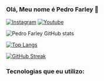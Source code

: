 ### Olá, Meu nome é Pedro Farley 👋

[![Instagram](https://img.shields.io/badge/Instagram-E4405F?style=for-the-badge&logo=instagram&logoColor=white)](https://www.instagram.com/pfarley_7/)
[![Youtube](https://img.shields.io/badge/YouTube-FF0000?style=for-the-badge&logo=youtube&logoColor=white)](https://www.youtube.com/channel/UCVc_tZP7H6jiEOyyi1DpvmA)

![Pedro Farley GitHub stats](https://github-readme-stats.vercel.app/api?username=Pedrofarley7&show_icons=true&theme=radical) 

[![Top Langs](https://github-readme-stats.vercel.app/api/top-langs/?username=Pedrofarley7&show_icons=true&theme=radical)](https://github.com/Pedro-Farley/github-readme-stats)

[![GitHub Streak](http://github-readme-streak-stats.herokuapp.com?user=PedroFarley7&theme=radical&hide_border=true&locale=pt_BR&date_format=j%20M%5B%20Y%5D)](https://git.io/streak-stats)

### Tecnologias que eu utilizo:

<div style= "display: inline_block"><br/>
  <img align="center" alt "JavaScript" src="https://img.shields.io/badge/JavaScript-F7DF1E?style=for-the-badge&logo=javascript&logoColor=black"/>
  <img align="center" alt "Python" src="https://img.shields.io/badge/Python-14354C?style=for-the-badge&logo=python&logoColor=white"/>
  <img align="center" alt "Java" src="https://img.shields.io/badge/Java-ED8B00?style=for-the-badge&logo=openjdk&logoColor=white"/>
  
  </div>
